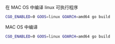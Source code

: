 
在 MAC OS 中编译 linux 可执行程序
```bash
CGO_ENABLED=0 GOOS=linux GOARCH=amd64 go build
```

MAC OS 中编译
```bash
CGO_ENABLED=0 GOOS=linux GOARCH=amd64 go build
```